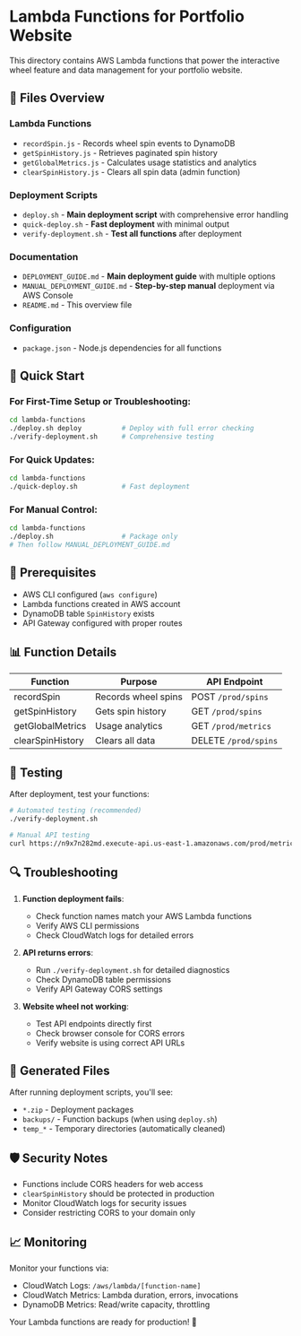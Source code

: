 # Lambda Functions for Portfolio Website

This directory contains AWS Lambda functions that power the interactive wheel feature and data management for your portfolio website.

## 📁 Files Overview

### **Lambda Functions**
- `recordSpin.js` - Records wheel spin events to DynamoDB
- `getSpinHistory.js` - Retrieves paginated spin history
- `getGlobalMetrics.js` - Calculates usage statistics and analytics
- `clearSpinHistory.js` - Clears all spin data (admin function)

### **Deployment Scripts**
- `deploy.sh` - **Main deployment script** with comprehensive error handling
- `quick-deploy.sh` - **Fast deployment** with minimal output
- `verify-deployment.sh` - **Test all functions** after deployment

### **Documentation**
- `DEPLOYMENT_GUIDE.md` - **Main deployment guide** with multiple options
- `MANUAL_DEPLOYMENT_GUIDE.md` - **Step-by-step manual** deployment via AWS Console
- `README.md` - This overview file

### **Configuration**
- `package.json` - Node.js dependencies for all functions

## 🚀 Quick Start

### For First-Time Setup or Troubleshooting:
```bash
cd lambda-functions
./deploy.sh deploy          # Deploy with full error checking
./verify-deployment.sh      # Comprehensive testing
```

### For Quick Updates:
```bash
cd lambda-functions
./quick-deploy.sh           # Fast deployment
```

### For Manual Control:
```bash
cd lambda-functions
./deploy.sh                 # Package only
# Then follow MANUAL_DEPLOYMENT_GUIDE.md
```

## 🔧 Prerequisites

- AWS CLI configured (`aws configure`)
- Lambda functions created in AWS account
- DynamoDB table `SpinHistory` exists
- API Gateway configured with proper routes

## 📊 Function Details

| Function | Purpose | API Endpoint |
|----------|---------|--------------|
| recordSpin | Records wheel spins | POST `/prod/spins` |
| getSpinHistory | Gets spin history | GET `/prod/spins` |
| getGlobalMetrics | Usage analytics | GET `/prod/metrics` |
| clearSpinHistory | Clears all data | DELETE `/prod/spins` |

## 🧪 Testing

After deployment, test your functions:

```bash
# Automated testing (recommended)
./verify-deployment.sh

# Manual API testing
curl https://n9x7n282md.execute-api.us-east-1.amazonaws.com/prod/metrics
```

## 🔍 Troubleshooting

1. **Function deployment fails**:
   - Check function names match your AWS Lambda functions
   - Verify AWS CLI permissions
   - Check CloudWatch logs for detailed errors

2. **API returns errors**:
   - Run `./verify-deployment.sh` for detailed diagnostics
   - Check DynamoDB table permissions
   - Verify API Gateway CORS settings

3. **Website wheel not working**:
   - Test API endpoints directly first
   - Check browser console for CORS errors
   - Verify website is using correct API URLs

## 📁 Generated Files

After running deployment scripts, you'll see:
- `*.zip` - Deployment packages
- `backups/` - Function backups (when using `deploy.sh`)
- `temp_*` - Temporary directories (automatically cleaned)

## 🛡️ Security Notes

- Functions include CORS headers for web access
- `clearSpinHistory` should be protected in production
- Monitor CloudWatch logs for security issues
- Consider restricting CORS to your domain only

## 📈 Monitoring

Monitor your functions via:
- CloudWatch Logs: `/aws/lambda/[function-name]`
- CloudWatch Metrics: Lambda duration, errors, invocations
- DynamoDB Metrics: Read/write capacity, throttling

Your Lambda functions are ready for production! 🎉